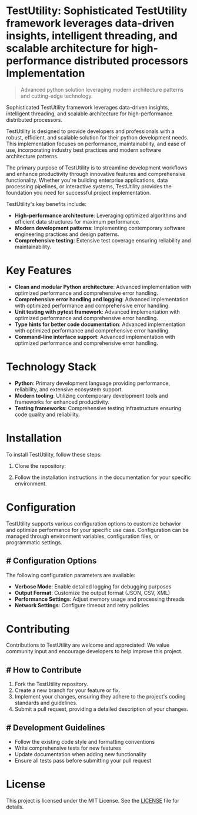 <!-- fallback_TestUtility_20251020183218_92246 -->

# TestUtility: Sophisticated TestUtility framework leverages data-driven insights, intelligent threading, and scalable architecture for high-performance distributed processors Implementation
> Advanced python solution leveraging modern architecture patterns and cutting-edge technology.

Sophisticated TestUtility framework leverages data-driven insights, intelligent threading, and scalable architecture for high-performance distributed processors.

TestUtility is designed to provide developers and professionals with a robust, efficient, and scalable solution for their python development needs. This implementation focuses on performance, maintainability, and ease of use, incorporating industry best practices and modern software architecture patterns.

The primary purpose of TestUtility is to streamline development workflows and enhance productivity through innovative features and comprehensive functionality. Whether you're building enterprise applications, data processing pipelines, or interactive systems, TestUtility provides the foundation you need for successful project implementation.

TestUtility's key benefits include:

* **High-performance architecture**: Leveraging optimized algorithms and efficient data structures for maximum performance.
* **Modern development patterns**: Implementing contemporary software engineering practices and design patterns.
* **Comprehensive testing**: Extensive test coverage ensuring reliability and maintainability.

# Key Features

* **Clean and modular Python architecture**: Advanced implementation with optimized performance and comprehensive error handling.
* **Comprehensive error handling and logging**: Advanced implementation with optimized performance and comprehensive error handling.
* **Unit testing with pytest framework**: Advanced implementation with optimized performance and comprehensive error handling.
* **Type hints for better code documentation**: Advanced implementation with optimized performance and comprehensive error handling.
* **Command-line interface support**: Advanced implementation with optimized performance and comprehensive error handling.

# Technology Stack

* **Python**: Primary development language providing performance, reliability, and extensive ecosystem support.
* **Modern tooling**: Utilizing contemporary development tools and frameworks for enhanced productivity.
* **Testing frameworks**: Comprehensive testing infrastructure ensuring code quality and reliability.

# Installation

To install TestUtility, follow these steps:

1. Clone the repository:


2. Follow the installation instructions in the documentation for your specific environment.

# Configuration

TestUtility supports various configuration options to customize behavior and optimize performance for your specific use case. Configuration can be managed through environment variables, configuration files, or programmatic settings.

## # Configuration Options

The following configuration parameters are available:

* **Verbose Mode**: Enable detailed logging for debugging purposes
* **Output Format**: Customize the output format (JSON, CSV, XML)
* **Performance Settings**: Adjust memory usage and processing threads
* **Network Settings**: Configure timeout and retry policies

# Contributing

Contributions to TestUtility are welcome and appreciated! We value community input and encourage developers to help improve this project.

## # How to Contribute

1. Fork the TestUtility repository.
2. Create a new branch for your feature or fix.
3. Implement your changes, ensuring they adhere to the project's coding standards and guidelines.
4. Submit a pull request, providing a detailed description of your changes.

## # Development Guidelines

* Follow the existing code style and formatting conventions
* Write comprehensive tests for new features
* Update documentation when adding new functionality
* Ensure all tests pass before submitting your pull request

# License

This project is licensed under the MIT License. See the [LICENSE](https://github.com/Lyche6666/TestUtility/blob/main/LICENSE) file for details.
